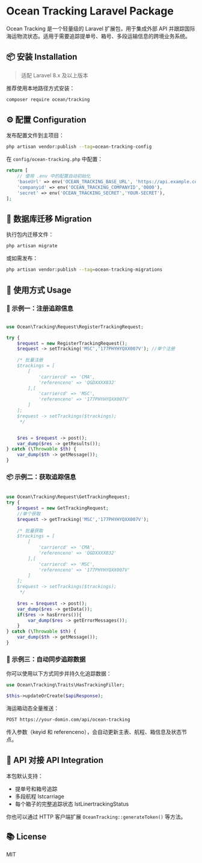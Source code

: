 # Ocean Tracking Laravel Package

Ocean Tracking 是一个轻量级的 Laravel 扩展包，用于集成外部 API 并跟踪国际海运物流状态。适用于需要追踪提单号、箱号、多段运输信息的跨境业务系统。

## 📦 安装 Installation

> 适配 Laravel 8.x 及以上版本

推荐使用本地路径方式安装：

```bash
composer require ocean/tracking
```

## ⚙️ 配置 Configuration

发布配置文件到主项目：

```bash
php artisan vendor:publish --tag=ocean-tracking-config
```

在 `config/ocean-tracking.php` 中配置：

```php
return [
    // 使用 .env 中的配置自动初始化
    'baseUrl' => env('OCEAN_TRACKING_BASE_URL', 'https://api.example.com'),
    'companyid' => env('OCEAN_TRACKING_COMPANYID','0000'),
    'secret' => env('OCEAN_TRACKING_SECRET','YOUR-SECRET'),
];
```

## 🧬 数据库迁移 Migration

执行包内迁移文件：

```bash
php artisan migrate
```

或如需发布：

```bash
php artisan vendor:publish --tag=ocean-tracking-migrations
```

## 🚀 使用方式 Usage

### 📝 示例一：注册追踪信息
```php

use Ocean\Tracking\Request\RegisterTrackingRequest;

try {
    $request = new RegisterTrackingRequest();
    $request -> setTracking('MSC','177PHYHYQXX007V'); //单个注册
    
    /* 批量注册
    $trackings = [
        [
            'carriercd' => 'CMA',
            'referenceno' => 'QGDXXXX832'
        ],[
            'carriercd' => 'MSC',
            'referenceno' => '177PHYHYQXX007V'
        ]
    ];
    $request -> setTrackings($trackings);
     */


    $res = $request -> post();
    var_dump($res -> getResults());
} catch (\Throwable $th) {
    var_dump($th -> getMessage());
}

```
### 📦 示例二：获取追踪信息

```php

use Ocean\Tracking\Request\GetTrackingRequest;
try {
    $request = new GetTrackingRequest;
    //单个获取
    $request -> getTracking('MSC','177PHYHYQXX007V');
    
    /* 批量获取
    $trackings = [
        [
            'carriercd' => 'CMA',
            'referenceno' => 'QGDXXXX832'
        ],[
            'carriercd' => 'MSC',
            'referenceno' => '177PHYHYQXX007V'
        ]
    ];
    $request -> setTrackings($trackings);
     */
    
    $res = $request -> post();
    var_dump($res -> getData());
    if($res -> hasErrors()){
        var_dump($res -> getErrorMessages());
    }
} catch (\Throwable $th) {
    var_dump($th -> getMessage());
}

```


### 🔁 示例三：自动同步追踪数据

你可以使用以下方式同步并持久化追踪数据：

```php
use Ocean\Tracking\Traits\HasTrackingFiller;

$this->updateOrCreate($apiResponse);
```

海运箱动态全量推送：

```bash
POST https://your-domin.com/api/ocean-tracking
```

传入参数（keyid 和 referenceno），会自动更新主表、航程、箱信息及状态节点。

## 📡 API 对接 API Integration

本包默认支持：

- 提单号和箱号追踪
- 多段航程 lstcarriage
- 每个箱子的完整追踪状态 lstLinertrackingStatus

你也可以通过 HTTP 客户端扩展 `OceanTracking::generateToken()` 等方法。

## 📚 License

MIT
